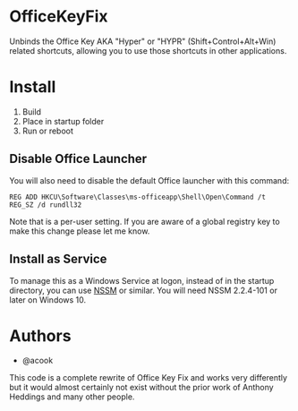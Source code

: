 # OfficeKeyFix

Unbinds the Office Key AKA "Hyper" or "HYPR" (Shift+Control+Alt+Win) related shortcuts, allowing you to use those shortcuts in other applications.

# Install

1. Build
2. Place in startup folder
3. Run or reboot

## Disable Office Launcher 

You will also need to disable the default Office launcher with this command:

```
REG ADD HKCU\Software\Classes\ms-officeapp\Shell\Open\Command /t REG_SZ /d rundll32
```

Note that is a per-user setting. If you are aware of a global registry key to make this change please let me know.

## Install as Service

To manage this as a Windows Service at logon, instead of in the startup directory, you can use [NSSM](https://nssm.cc/download) or similar.
You will need NSSM 2.2.4-101 or later on Windows 10.

# Authors

- @acook

This code is a complete rewrite of Office Key Fix and works very differently but it would almost certainly not exist without the prior work of Anthony Heddings and many other people.
